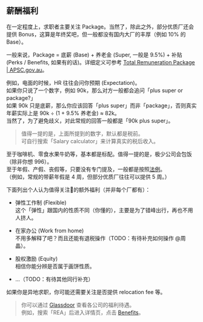 ## 薪酬福利

在一定程度上，求职者主要关注 Package。当然了，除此之外，部分优质厂还会提供 Bonus，这算是年终奖吧，但一般都没有国内大厂的丰厚（例如 10% 的 Base）。

一般来说，Package = 底薪 (Base) + 养老金 (Super, 一般是 9.5%) + 补贴 (Perks / Benefits, 如果有的话)。详细定义可参考 [Total Remuneration Package | APSC.gov.au](https://www.apsc.gov.au/total-remuneration-package)。

例如，电面的时候，HR 往往会问你预期 (Expectation)。  
如果你只说了一个数字，例如 90k，那么对方一般都会追问「plus super or package?」  
如果 90k 只是底薪，那么你应该回答「plus super」而非「package」，否则真实年薪实际上是 90k ÷ (1 + 9.5% 养老金) ≈ 82k。  
当然了，为了避免歧义，对此常规的回答一般都是「90k plus super」。

> 值得一提的是，上面所提到的数字，默认都是税前。  
> 可自行搜索「Salary calculator」来计算真实的税后收入。

至于咖啡机、零食水果牛奶等，基本都是标配。值得一提的是，极少公司会包饭（除非你想 996）。  
至于年假、产假、丧假等，只要没有专门提及，一般都是按照[法例](https://www.fairwork.gov.au/leave)。  
（例如，常规的带薪年假是 4 周，但部分优质厂往往可以提供 5 周。）

下面列出个人认为值得关注的额外福利（并非每个厂都有）：

- 弹性工作制 (Flexible)  
  这个「弹性」跟国内的性质不同（你懂的），主要是为了错峰出行，再也不用人挤人。

- 在家办公 (Work from home)  
  不用多解释了吧？而且还能有退税操作（TODO：有待补充如何操作 @周晶）。

- 股权激励 (Equity)  
  相信你能分辨是否属于画饼性质。

- ...（TODO：有待其他同行补充）

如果你是异地求职，你可能还需要关注是否提供 relocation fee 等。

> 你可以通过 [Glassdoor](https://www.glassdoor.com.au) 查看各公司的福利待遇。  
> 例如，搜索「REA」后进入详情页，点击 [Benefits](https://www.glassdoor.com.au/Benefits/REA-Group-Australia-Benefits-EI_IE324527.0,9_IL.10,19_IN16.htm)。
